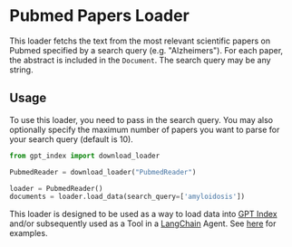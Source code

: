 # Pubmed Papers Loader

This loader fetchs the text from the most relevant scientific papers on Pubmed specified by a search query (e.g. "Alzheimers"). For each paper, the abstract is included in the `Document`. The search query may be any string.

## Usage

To use this loader, you need to pass in the search query. You may also optionally specify the maximum number of papers you want to parse for your search query (default is 10).

```python
from gpt_index import download_loader

PubmedReader = download_loader("PubmedReader")

loader = PubmedReader()
documents = loader.load_data(search_query=['amyloidosis'])
```

This loader is designed to be used as a way to load data into [GPT Index](https://github.com/jerryjliu/gpt_index/tree/main/gpt_index) and/or subsequently used as a Tool in a [LangChain](https://github.com/hwchase17/langchain) Agent. See [here](https://github.com/emptycrown/llama-hub/tree/main) for examples.
